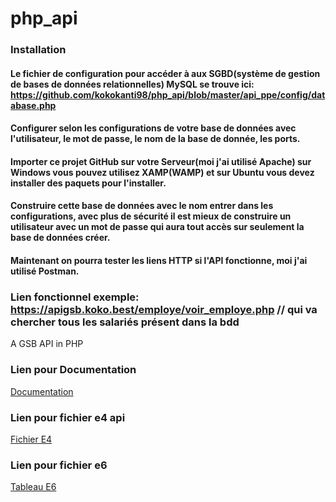 # php_api
### Installation
#### Le fichier de configuration pour accéder à aux SGBD(système de gestion de bases de données relationnelles) MySQL se trouve ici: https://github.com/kokokanti98/php_api/blob/master/api_ppe/config/database.php
#### Configurer selon les configurations de votre base de données avec l'utilisateur, le mot de passe, le nom de la base de donnée, les ports.
#### Importer ce projet GitHub sur votre Serveur(moi j'ai utilisé Apache) sur Windows vous pouvez utilisez XAMP(WAMP) et sur Ubuntu vous devez installer des paquets pour l'installer.
#### Construire cette base de données avec le nom entrer dans les configurations, avec plus de sécurité il est mieux de construire un utilisateur avec un mot de passe qui aura tout accès sur seulement la base de données créer.
#### Maintenant on pourra tester les liens HTTP si l'API fonctionne, moi j'ai utilisé Postman. 
### Lien fonctionnel exemple: https://apigsb.koko.best/employe/voir_employe.php // qui va chercher tous les salariés présent dans la bdd

A GSB API in PHP
<h3>Lien pour Documentation</h3>
<a href="https://drive.google.com/file/d/1xz4RBgo3l_J6yD9rrfd0V6FW05zBVJK6/view?usp=sharing">Documentation</a>
<h3></h3>
<h3>Lien pour fichier e4 api</h3>
<a href="https://drive.google.com/file/d/1P4JVTqVEMghOpX9IaGicCVDo9ZRllOC-/view?usp=sharing">Fichier E4</a>
<h3>Lien pour fichier e6</h3>
<a href="https://drive.google.com/file/d/1_sCZe7UPoLzwSDktYMBEpWbyFH2LElnp/view">Tableau E6</a>
<h3></h3>
